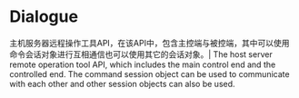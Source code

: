 # Dialogue
主机服务器远程操作工具API，在该API中，包含主控端与被控端，其中可以使用命令会话对象进行互相通信也可以使用其它的会话对象。| The host server remote operation tool API, which includes the main control end and the controlled end. The command session object can be used to communicate with each other and other session objects can also be used.
